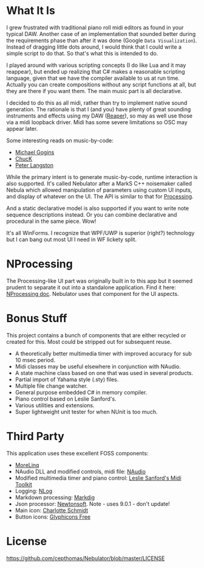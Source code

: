 
# What It Is
I grew frustrated with traditional piano roll midi editors as found in your typical DAW. Another case of an implementation that sounded better during the requirements phase than after it was done (Google `Data Visualization`). Instead of dragging little dots around, I would think that I could write a simple script to do that. So that's what this is intended to do.  

I played around with various scripting concepts (I do like Lua and it may reappear), but ended up realizing that C# makes a reasonable scripting language, given that we have the compiler available to us at run time. Actually you can create compositions without any script functions at all, but they are there if you want them. The main music part is all declarative.  

I decided to do this as all midi, rather than try to implement native sound generation. The rationale is that I (and you) have plenty of great sounding instruments and effects using my DAW ([Reaper](https://www.reaper.fm/)), so may as well use those via a midi loopback driver. Midi has some severe limitations so OSC may appear later.  

Some interesting reads on music-by-code:
- [Michael Gogins](http://csoundjournal.com/issue17/gogins_composing_in_cpp.html)
- [ChucK](http://chuck.cs.princeton.edu/)
- [Peter Langston](http://www.langston.com/Papers/llfm.pdf)

While the primary intent is to generate music-by-code, runtime interaction is also supported. It's called Nebulator after a MarkS C++ noisemaker called Nebula which allowed manipulation of parameters using custom UI inputs, and display of whatever on the UI. The API is similar to that for [Processing](https://processing.org/).  

And a static declarative model is also supported if you want to write note sequence descriptions instead. Or you can combine declarative and procedural in the same piece. Wow!

It's all WinForms. I recognize that WPF/UWP is superior (right?) technology but I can bang out most UI I need in WF lickety split.


# NProcessing
The Processing-like UI part was originally built in to this app but it seemed prudent to separate it out into a standalone application. Find it here: [NProcessing doc](https://github.com/cepthomas/NProcessing/wiki). Nebulator uses that component for the UI aspects.

# Bonus Stuff
This project contains a bunch of components that are either recycled or created for this. Most could be stripped out for subsequent reuse.
- A theoretically better multimedia timer with improved accuracy for sub 10 msec period.
- Midi classes may be useful elsewhere in conjunction with NAudio.
- A state machine class based on one that was used in several products.
- Partial import of Yahama style (.sty) files.
- Multiple file change watcher.
- General purpose embedded C# in memory compiler.
- Piano control based on Leslie Sanford's.
- Various utilities and extensions.
- Super lightweight unit tester for when NUnit is too much.


# Third Party
This application uses these excellent FOSS components:
- [MoreLinq](https://morelinq.github.io)
- NAudio DLL and modified controls, midi file: [NAudio](https://github.com/naudio/NAudio)
- Modified multimedia timer and piano control: [Leslie Sanford's Midi Toolkit](https://github.com/tebjan/Sanford.Multimedia.Midi)
- Logging: [NLog](http://nlog-project.org/)
- Markdown processing: [Markdig](https://github.com/lunet-io/markdig)
- Json processor: [Newtonsoft](https://www.nuget.org/packages/Newtonsoft.Json/). Note - uses 9.0.1 - don't update!
- Main icon: [Charlotte Schmidt](http://pattedemouche.free.fr/)
- Button icons: [Glyphicons Free](http://glyphicons.com/)

# License
https://github.com/cepthomas/Nebulator/blob/master/LICENSE

